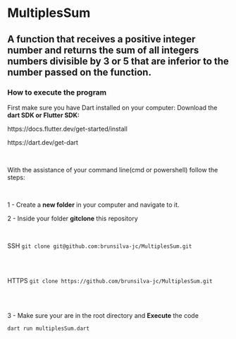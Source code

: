 <h1>MultiplesSum</h1> 
<h2>A function that receives a positive integer number and returns the sum of all integers numbers divisible by 3 or 5 that are inferior to the number passed on the function.</h2>

<h3>How to execute the program</h3>

First make sure you have Dart installed on your computer:
Download the <b>dart SDK or Flutter SDK:</b>
<p>https://docs.flutter.dev/get-started/install</p>
<p>https://dart.dev/get-dart</p>

<br>

<p>With the assistance of your command line(cmd or powershell) follow the steps:</p>
<br>
<p>1 - Create a <b>new folder</b> in your computer and navigate to it.</p>
<p>2 - Inside your folder <b>gitclone</b> this repository</p>
<br>
<p>SSH <code>git clone git@github.com:brunsilva-jc/MultiplesSum.git</code></p>

<br>
<br>
<p>HTTPS <code>git clone https://github.com/brunsilva-jc/MultiplesSum.git</code></p>


<br>
<br>
<p>3 - Make sure your are in the root directory and <b>Execute</b> the code</p>

<code>dart run multiplesSum.dart</code>






